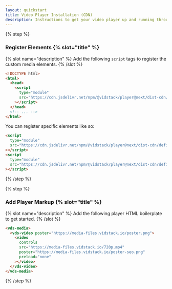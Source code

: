 ```yaml
---
layout: quickstart
title: Video Player Installation (CDN)
description: Instructions to get your video player up and running through a CDN.
---
```


{% step %}

### Register Elements {% slot="title" %}

{% slot name="description" %}
Add the following `script` tags to register the custom media elements.
{% /slot %}

```html {% copyHighlight=true highlight="4-7" %}
<!DOCTYPE html>
<html>
  <head>
    <script
      type="module"
      src="https://cdn.jsdelivr.net/npm/@vidstack/player@next/dist-cdn/bundle.js"
    ></script>
  </head>
  <!-- ... -->
</html>
```

You can register specific elements like so:

```html {% copy=true %}
<script
  type="module"
  src="https://cdn.jsdelivr.net/npm/@vidstack/player@next/dist-cdn/define/vds-media.js"
></script>
<script
  type="module"
  src="https://cdn.jsdelivr.net/npm/@vidstack/player@next/dist-cdn/define/vds-video.js"
></script>
```

{% /step %}

{% step %}

### Add Player Markup {% slot="title" %}

{% slot name="description" %}
Add the following player HTML boilerplate to get started.
{% /slot %}

```html {% copy=true %}
<vds-media>
  <vds-video poster="https://media-files.vidstack.io/poster.png">
    <video
      controls
      src="https://media-files.vidstack.io/720p.mp4"
      poster="https://media-files.vidstack.io/poster-seo.png"
      preload="none"
    ></video>
  </vds-video>
</vds-media>
```

{% /step %}

